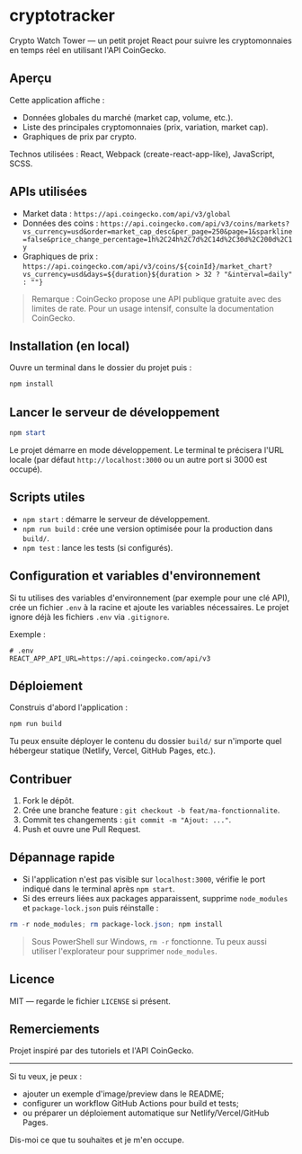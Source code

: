 # cryptotracker

Crypto Watch Tower — un petit projet React pour suivre les cryptomonnaies en temps réel en utilisant l'API CoinGecko.

## Aperçu

Cette application affiche :

- Données globales du marché (market cap, volume, etc.).
- Liste des principales cryptomonnaies (prix, variation, market cap).
- Graphiques de prix par crypto.

Technos utilisées : React, Webpack (create-react-app-like), JavaScript, SCSS.

## APIs utilisées

- Market data : `https://api.coingecko.com/api/v3/global`
- Données des coins : `https://api.coingecko.com/api/v3/coins/markets?vs_currency=usd&order=market_cap_desc&per_page=250&page=1&sparkline=false&price_change_percentage=1h%2C24h%2C7d%2C14d%2C30d%2C200d%2C1y`
- Graphiques de prix : `https://api.coingecko.com/api/v3/coins/${coinId}/market_chart?vs_currency=usd&days=${duration}${duration > 32 ? "&interval=daily" : ""}`

> Remarque : CoinGecko propose une API publique gratuite avec des limites de rate. Pour un usage intensif, consulte la documentation CoinGecko.

## Installation (en local)

Ouvre un terminal dans le dossier du projet puis :

```powershell
npm install
```

## Lancer le serveur de développement

```powershell
npm start
```

Le projet démarre en mode développement. Le terminal te précisera l'URL locale (par défaut `http://localhost:3000` ou un autre port si 3000 est occupé).

## Scripts utiles

- `npm start` : démarre le serveur de développement.
- `npm run build` : crée une version optimisée pour la production dans `build/`.
- `npm test` : lance les tests (si configurés).

## Configuration et variables d'environnement

Si tu utilises des variables d'environnement (par exemple pour une clé API), crée un fichier `.env` à la racine et ajoute les variables nécessaires. Le projet ignore déjà les fichiers `.env` via `.gitignore`.

Exemple :

```
# .env
REACT_APP_API_URL=https://api.coingecko.com/api/v3
```

## Déploiement

Construis d'abord l'application :

```powershell
npm run build
```

Tu peux ensuite déployer le contenu du dossier `build/` sur n'importe quel hébergeur statique (Netlify, Vercel, GitHub Pages, etc.).

## Contribuer

1. Fork le dépôt.
2. Crée une branche feature : `git checkout -b feat/ma-fonctionnalite`.
3. Commit tes changements : `git commit -m "Ajout: ..."`.
4. Push et ouvre une Pull Request.

## Dépannage rapide

- Si l'application n'est pas visible sur `localhost:3000`, vérifie le port indiqué dans le terminal après `npm start`.
- Si des erreurs liées aux packages apparaissent, supprime `node_modules` et `package-lock.json` puis réinstalle :

```powershell
rm -r node_modules; rm package-lock.json; npm install
```

> Sous PowerShell sur Windows, `rm -r` fonctionne. Tu peux aussi utiliser l'explorateur pour supprimer `node_modules`.

## Licence

MIT — regarde le fichier `LICENSE` si présent.

## Remerciements

Projet inspiré par des tutoriels et l'API CoinGecko.

---

Si tu veux, je peux :

- ajouter un exemple d'image/preview dans le README;
- configurer un workflow GitHub Actions pour build et tests;
- ou préparer un déploiement automatique sur Netlify/Vercel/GitHub Pages.

Dis-moi ce que tu souhaites et je m'en occupe.

